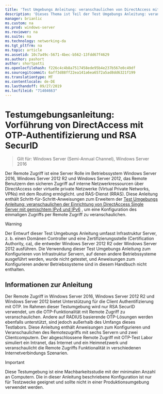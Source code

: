 ```yaml
---
title: 'Test Umgebungs Anleitung: veranschaulichen von DirectAccess mit OTP-Authentifizierung und RSA SecurID'
description: 'Dieses Thema ist Teil der Test Umgebungs Anleitung: veranschaulichen von DirectAccess mit OTP-Authentifizierung und RSA SecurID für Windows Server 2016'
manager: brianlic
ms.custom: na
ms.prod: windows-server
ms.reviewer: na
ms.suite: na
ms.technology: networking-da
ms.tgt_pltfrm: na
ms.topic: article
ms.assetid: 10c7a49c-5671-4bec-b562-13fdd67f4629
ms.author: pashort
author: shortpatti
ms.openlocfilehash: f226c4c4b8a7517458ede95b4e237b567e0c49df
ms.sourcegitcommit: 6aff3d88ff22ea141a6ea6572a5ad8dd6321f199
ms.translationtype: MT
ms.contentlocale: de-DE
ms.lasthandoff: 09/27/2019
ms.locfileid: "71404663"
---
```

# <a name="test-lab-guide-demonstrate-directaccess-with-otp-authentication-and-rsa-securid"></a>Testumgebungsanleitung: Vorführung von DirectAccess mit OTP-Authentifizierung und RSA SecurID

>Gilt für: Windows Server (Semi-Annual Channel), Windows Server 2016

Der Remote Zugriff ist eine Server Rolle im Betriebssystem Windows Server 2016, Windows Server 2012 R2 und Windows Server 2012, das Remote Benutzern den sicheren Zugriff auf interne Netzwerkressourcen über DirectAccess oder virtuelle private Netzwerke (Virtual Private Networks, VPNs) mit dem Routing ermöglicht. und RAS-Dienst (RRAS). Diese Anleitung enthält Schritt-für-Schritt-Anweisungen zum Erweitern der [Test Umgebungs Anleitung: veranschaulichen der Einrichtung von DirectAccess Single Server mit gemischtem IPv4 und IPv6](https://go.microsoft.com/fwlink/p/?LinkId=237004) , um eine Konfiguration des einmaligen Zugriffs per Remote Zugriff zu veranschaulichen.  
  
> [!WARNING]  
> Der Entwurf dieser Test Umgebungs Anleitung umfasst Infrastruktur Server, z. b. einen Domänen Controller und eine Zertifizierungsstelle (Certification Authority, ca), die entweder Windows Server 2012 R2 oder Windows Server 2012 ausführen. Die Verwendung dieser Test Umgebungs Anleitung zum Konfigurieren von Infrastruktur Servern, auf denen andere Betriebssysteme ausgeführt werden, wurde nicht getestet, und Anweisungen zum Konfigurieren anderer Betriebssysteme sind in diesem Handbuch nicht enthalten.  
  
## <a name="about-this-guide"></a>Informationen zur Anleitung  
Der Remote Zugriff in Windows Server 2016, Windows Server 2012 R2 und Windows Server 2012 bietet Unterstützung für die Client Authentifizierung mit OTP. Im Rahmen dieser Testumgebung wird nur RSA SecurID verwendet, um die OTP-Funktionalität mit Remote Zugriff zu veranschaulichen. Andere auf RADIUS basierende OTP-Lösungen werden ebenfalls unterstützt, sind jedoch außerhalb des Umfangs dieses Testlabors. Diese Anleitung enthält Anweisungen zum Konfigurieren und Veranschaulichen des Remotezugriffs mit sechs Servern und zwei Clientcomputern. Der abgeschlossene Remote Zugriff mit OTP-Test Labor simuliert ein Intranet, das Internet und ein Heimnetzwerk und veranschaulicht die Remote Zugriffs Funktionalität in verschiedenen Internetverbindungs Szenarien.  
  
> [!IMPORTANT]  
> Diese Testumgebung ist eine Machbarkeitsstudie mit der minimalen Anzahl an Computern. Die in dieser Anleitung beschriebene Konfiguration ist nur für Testzwecke geeignet und sollte nicht in einer Produktionsumgebung verwendet werden.  
  


